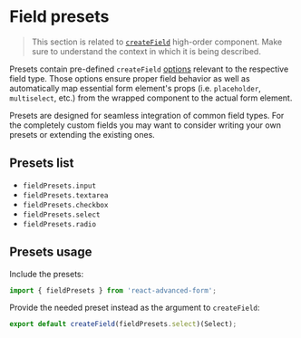 # Field presets

> This section is related to [`createField`](https://github.com/kettanaito/react-advanced-form/tree/75c444924d87ca8ff76bc096231173e42e717adc/docs/hoc/createField/basics.md) high-order component. Make sure to understand the context in which it is being described.

Presets contain pre-defined `createField` [options](options.md) relevant to the respective field type. Those options ensure proper field behavior as well as automatically map essential form element's props \(i.e. `placeholder`, `multiselect`, etc.\) from the wrapped component to the actual form element.

Presets are designed for seamless integration of common field types. For the completely custom fields you may want to consider writing your own presets or extending the existing ones.

## Presets list

* `fieldPresets.input`
* `fieldPresets.textarea`
* `fieldPresets.checkbox`
* `fieldPresets.select`
* `fieldPresets.radio`

## Presets usage

Include the presets:

```javascript
import { fieldPresets } from 'react-advanced-form';
```

Provide the needed preset instead as the argument to `createField`:

```javascript
export default createField(fieldPresets.select)(Select);
```

